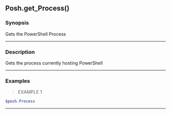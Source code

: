 Posh.get_Process()
------------------

### Synopsis
Gets the PowerShell Process

---

### Description

Gets the process currently hosting PowerShell

---

### Examples
> EXAMPLE 1

```PowerShell
$posh.Process
```

---
